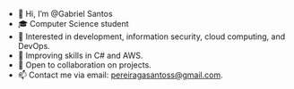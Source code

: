 - 👋 Hi, I’m @Gabriel Santos
- 🎓 Computer Science student
- 👀 Interested in development, information security, cloud computing, and DevOps.
- 🌱 Improving skills in C# and AWS.
- 💞️ Open to collaboration on projects.
- 📫 Contact me via email: pereiragasantoss@gmail.com.
